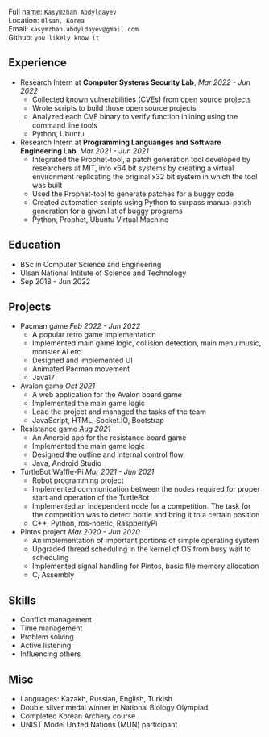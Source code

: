 Full name: `Kasymzhan Abdyldayev` <br>
Location: `Ulsan, Korea` <br>
Email: `kasymzhan.abdyldayev@gmail.com` <br>
Github: `you likely know it` <br>

## Experience
- Research Intern at **Computer Systems Security Lab**, *Mar 2022 - Jun 2022*
  - Collected known vulnerabilities (CVEs) from open source projects
  - Wrote scripts to build those open source projects 
  - Analyzed each CVE binary to verify function inlining using the command line tools
  - Python, Ubuntu
- Research Intern at **Programming Languanges and Software Engineering Lab**, *Mar 2021 - Jun 2021*
  - Integrated the Prophet-tool, a patch generation tool developed by researchers at MIT, into x64 bit systems by creating a virtual environment replicating the original x32 bit system in which the tool was built
  - Used the Prophet-tool to generate patches for a buggy code
  - Created automation scripts using Python to surpass manual patch generation for a given list of buggy programs
  - Python, Prophet, Ubuntu Virtual Machine
  
## Education
- BSc in Computer Science and Engineering 
- Ulsan National Intitute of Science and Technology
- Sep 2018 - Jun 2022

## Projects
- Pacman game *Feb 2022 - Jun 2022*
  - A popular retro game implementation
  - Implemented main game logic, collision detection, main menu music, monster AI etc.
  - Designed and implemented UI
  - Animated Pacman movement
  - Java17
- Avalon game *Oct 2021*
  - A web application for the Avalon board game
  - Implemented the main game logic
  - Lead the project and managed the tasks of the team
  - JavaScript, HTML, Socket.IO, Bootstrap
- Resistance game *Aug 2021*
  - An Android app for the resistance board game
  - Implemented the main game logic
  - Designed the outline and internal control flow
  - Java, Android Studio
- TurtleBot Waffle-Pi *Mar 2021 - Jun 2021*
  - Robot programming project
  - Implemented communication between the nodes required for proper start and operation of the TurtleBot
  - Implemented an independent node for a competition. The task for the competition was to detect bottle and bring it to a certain position
  - C++, Python, ros-noetic, RaspberryPi
- Pintos project *Mar 2020 - Jun 2020*
  - An implementation of important portions of simple operating system
  - Upgraded thread scheduling in the kernel of OS from busy wait to scheduling
  - Implemented signal handling for Pintos, basic file memory allocation
  - C, Assembly
  
## Skills
- Conflict management
- Time management
- Problem solving
- Active listening
- Influencing others

## Misc
- Languages: Kazakh, Russian, English, Turkish
- Double silver medal winner in National Biology Olympiad
- Completed Korean Archery course
- UNIST Model United Nations (MUN) participant


<!---
Qasym/Qasym is a ✨ special ✨ repository because its `README.md` (this file) appears on your GitHub profile.
You can click the Preview link to take a look at your changes.
--->
